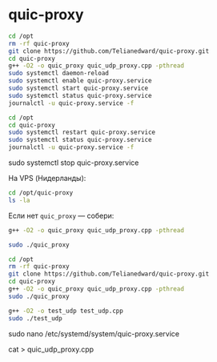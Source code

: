 # quic-proxy
```bash
cd /opt
rm -rf quic-proxy
git clone https://github.com/Telianedward/quic-proxy.git
cd quic-proxy
g++ -O2 -o quic_proxy quic_udp_proxy.cpp -pthread
sudo systemctl daemon-reload
sudo systemctl enable quic-proxy.service
sudo systemctl start quic-proxy.service
sudo systemctl status quic-proxy.service
journalctl -u quic-proxy.service -f
```

```bash
cd /opt
cd quic-proxy
sudo systemctl restart quic-proxy.service
sudo systemctl status quic-proxy.service
journalctl -u quic-proxy.service -f
```
sudo systemctl stop quic-proxy.service

На VPS (Нидерланды):
```bash
cd /opt/quic-proxy
ls -la
```


Если нет `quic_proxy` — собери:
```bash
g++ -O2 -o quic_proxy quic_udp_proxy.cpp -pthread
```


```bash
sudo ./quic_proxy
```


```bash
cd /opt
rm -rf quic-proxy
git clone https://github.com/Telianedward/quic-proxy.git
cd quic-proxy
g++ -O2 -o quic_proxy quic_udp_proxy.cpp -pthread
sudo ./quic_proxy
```


```bash
g++ -O2 -o test_udp test_udp.cpp
sudo ./test_udp
````


sudo nano /etc/systemd/system/quic-proxy.service


cat > quic_udp_proxy.cpp